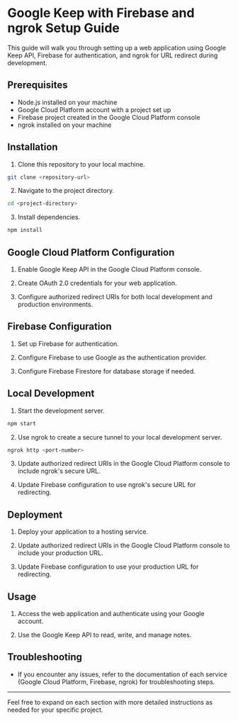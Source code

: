 # Google Keep with Firebase and ngrok Setup Guide

This guide will walk you through setting up a web application using Google Keep API, Firebase for authentication, and ngrok for URL redirect during development.

## Prerequisites

- Node.js installed on your machine
- Google Cloud Platform account with a project set up
- Firebase project created in the Google Cloud Platform console
- ngrok installed on your machine

## Installation

1. Clone this repository to your local machine.

```bash
git clone <repository-url>
```

2. Navigate to the project directory.

```bash
cd <project-directory>
```

3. Install dependencies.

```bash
npm install
```

## Google Cloud Platform Configuration

1. Enable Google Keep API in the Google Cloud Platform console.

2. Create OAuth 2.0 credentials for your web application.

3. Configure authorized redirect URIs for both local development and production environments.

## Firebase Configuration

1. Set up Firebase for authentication.

2. Configure Firebase to use Google as the authentication provider.

3. Configure Firebase Firestore for database storage if needed.

## Local Development

1. Start the development server.

```bash
npm start
```

2. Use ngrok to create a secure tunnel to your local development server.

```bash
ngrok http <port-number>
```

3. Update authorized redirect URIs in the Google Cloud Platform console to include ngrok's secure URL.

4. Update Firebase configuration to use ngrok's secure URL for redirecting.

## Deployment

1. Deploy your application to a hosting service.

2. Update authorized redirect URIs in the Google Cloud Platform console to include your production URL.

3. Update Firebase configuration to use your production URL for redirecting.

## Usage

1. Access the web application and authenticate using your Google account.

2. Use the Google Keep API to read, write, and manage notes.

## Troubleshooting

- If you encounter any issues, refer to the documentation of each service (Google Cloud Platform, Firebase, ngrok) for troubleshooting steps.

---

Feel free to expand on each section with more detailed instructions as needed for your specific project.

